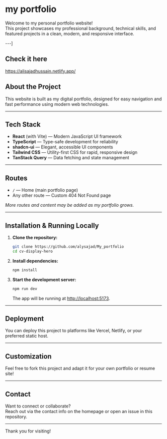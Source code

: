 # my portfolio

Welcome to my personal portfolio website!  
This project showcases my professional background, technical skills, and featured projects in a clean, modern, and responsive interface.

---]


## Check it here 

https://alisajadhussain.netlify.app/

## About the Project

This website is built as my digital portfolio, designed for easy navigation and fast performance using modern web technologies.

---

## Tech Stack

- **React** (with Vite) — Modern JavaScript UI framework
- **TypeScript** — Type-safe development for reliability
- **shadcn-ui** — Elegant, accessible UI components
- **Tailwind CSS** — Utility-first CSS for rapid, responsive design
- **TanStack Query** — Data fetching and state management

---

## Routes

- `/` — Home (main portfolio page)
- Any other route — Custom 404 Not Found page

*More routes and content may be added as my portfolio grows.*

---

## Installation & Running Locally

1. **Clone the repository:**
   ```sh
   git clone https://github.com/alysajad/My_portfolio
   cd cv-display-hero
   ```

2. **Install dependencies:**
   ```sh
   npm install
   ```

3. **Start the development server:**
   ```sh
   npm run dev
   ```
   The app will be running at [http://localhost:5173](http://localhost:5173).

---

## Deployment

You can deploy this project to platforms like Vercel, Netlify, or your preferred static host.

---

## Customization

Feel free to fork this project and adapt it for your own portfolio or resume site!

---

## Contact

Want to connect or collaborate?  
Reach out via the contact info on the homepage or open an issue in this repository.

---

Thank you for visiting!
